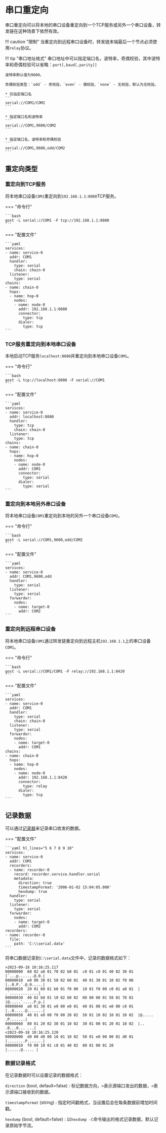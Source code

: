 # 串口重定向

串口重定向可以将本地的串口设备重定向到一个TCP服务或另外一个串口设备，转发链在这种场景下依然有效。

!!! caution "限制"
	当重定向到远程串口设备时，转发链末端最后一个节点必须使用`relay`协议。

!!! tip "串口地址格式"
    串口地址中可以指定端口名，波特率，奇偶校验，其中波特率和奇偶校验可以省略：`port[,baud[,parity]]`

	波特率默认值为9600。

	奇偶校验类型：`odd` - 奇校验，`even` - 偶校验，`none` - 无校验，默认为无校验。

	* 仅指定端口名
	```
	serial://COM1/COM2
	```

	* 指定端口名和波特率
	```
	serial://COM1,9600/COM2
	```

	* 指定端口名，波特率和奇偶校验
	```
	serial://COM1,9600,odd/COM2
	```

## 重定向类型

### 重定向到TCP服务

将本地串口设备`COM1`重定向到`192.168.1.1:8080`TCP服务。

=== "命令行"

	```bash
	gost -L serial://COM1 -F tcp://192.168.1.1:8080
	```

=== "配置文件"

    ```yaml
	services:
	- name: service-0
	  addr: COM1
	  handler:
		type: serial
		chain: chain-0
	  listener:
		type: serial
	chains:
	- name: chain-0
	  hops:
	  - name: hop-0
	    nodes:
		- name: node-0
		  addr: 192.168.1.1:8080
		  connector:
		    type: tcp
		  dialer:
		    type: tcp
	```

### TCP服务重定向到本地串口设备

本地启动TCP服务`localhost:8080`并重定向到本地串口设备`COM1`。

=== "命令行"

	```bash
	gost -L tcp://localhost:8080 -F serial://COM1
	```

=== "配置文件"

    ```yaml
	services:
	- name: service-0
	  addr: localhost:8080
	  handler:
		type: tcp
		chain: chain-0
	  listener:
		type: tcp
	chains:
	- name: chain-0
	  hops:
	  - name: hop-0
	    nodes:
		- name: node-0
		  addr: COM1
		  connector:
		    type: serial
		  dialer:
		    type: serial
	```

### 重定向到本地另外串口设备

将本地串口设备`COM1`重定向到本地的另外一个串口设备`COM2`。

=== "命令行"

	```bash
	gost -L serial://COM1,9600,odd/COM2
	```

=== "配置文件"

    ```yaml
	services:
	- name: service-0
	  addr: COM1,9600,odd
	  handler:
		type: serial
	  listener:
		type: serial
	  forwarder:
	    nodes:
		- name: target-0
		  addr: COM2
	```

### 重定向到远程串口设备

将本地串口设备`COM1`通过转发链重定向到远程主机`192.168.1.1`上的串口设备`COM1`。

=== "命令行"

	```bash
	gost -L serial://COM1/COM1 -F relay://192.168.1.1:8420
	```

=== "配置文件"

    ```yaml
	services:
	- name: service-0
	  addr: COM1
	  handler:
		type: serial
		chain: chain-0
	  listener:
		type: serial
	  forwarder:
	    nodes:
		- name: target-0
		  addr: COM1
	chains:
	- name: chain-0
	  hops:
	  - name: hop-0
		nodes:
		- name: node-0
		  addr: 192.168.1.1:8420
		  connector:
			type: relay
		  dialer:
			type: tcp
	```

## 记录数据

可以通过[记录器](/concepts/recorder/)来记录串口收发的数据。

=== "配置文件"

    ```yaml hl_lines="5 6 7 8 9 10"
	services:
	- name: service-0
	  addr: COM1
	  recorders:
	  - name: recorder-0
	    record: recorder.service.handler.serial
		metadata:
		  direction: true
		  timestampFormat: '2006-01-02 15:04:05.000'
		  hexdump: true
	  handler:
		type: serial
	  listener:
		type: serial
	  forwarder:
	    nodes:
		- name: target-0
		  addr: COM2
	recorders:
	- name: recorder-0
	  file:
	    path: 'C:\\serial.data'
	```

将串口数据记录到`C:\serial.data`文件中，记录的数据格式如下：

```text
>2023-09-18 10:16:25.117
00000000  60 02 a0 01 70 02 b0 01  c0 01 c0 01 40 02 30 01  |`...p.......@.0.|
00000010  e0 00 30 01 50 02 60 01  40 01 30 01 10 02 f0 00  |..0.P.`.@.0.....|
00000020  20 01 60 01 b0 01 f0 00  10 01 f0 00 c0 01 a0 01  | .`.............|
00000030  40 02 b0 01 10 02 60 02  00 00 00 01 50 01 70 01  |@.....`.....P.p.|
00000040  a0 01 30 01 e0 00 e0 01  40 01 00 01 e0 00 c0 01  |..0.....@.......|
00000050  40 01 e0 00 f0 00 20 02  50 01 10 02 10 01 10 02  |@..... .P.......|
00000060  80 01 20 02 30 01 10 02  30 01 00 01 20 01 10 02  |.. .0...0... ...|
<2023-09-18 10:16:25.120
00000000  d0 00 d0 00 10 01 10 02  50 01 e0 00 00 01 d0 01  |........P.......|
00000010  f0 00 10 01 c0 01 40 02  80 01 00 01 20           |......@..... |
```

### 数据记录格式

在记录数据时可以设置记录的数据格式：

`direction` (bool, default=false)
:    标记数据方向，`>`表示源端口发出的数据，`<`表示源端口接收到的数据。

`timestampFormat` (string)
:    指定时间戳格式，当设置后会在每条数据前增加时间戳。

`hexdump` (bool, default=false)
:    以`hexdump -C`命令输出的格式记录数据，默认记录原始字节流。